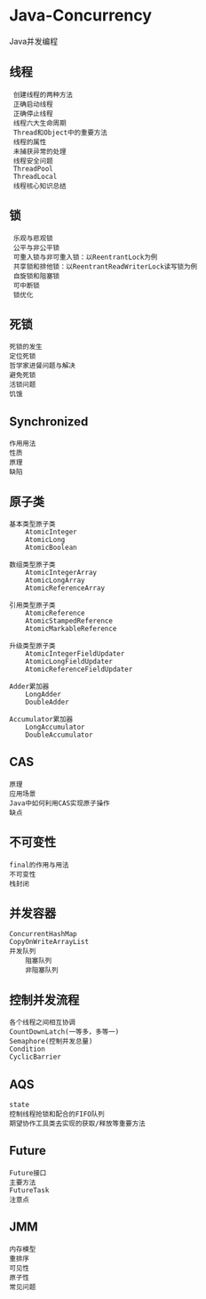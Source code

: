 # Java-Concurrency
Java并发编程

## 线程
     创建线程的两种方法
     正确启动线程
     正确停止线程
     线程六大生命周期
     Thread和Object中的重要方法
     线程的属性
     未捕获异常的处理
     线程安全问题
     ThreadPool
     ThreadLocal
     线程核心知识总结
     

## 锁
     乐观与悲观锁
     公平与非公平锁
     可重入锁与非可重入锁：以ReentrantLock为例
     共享锁和排他锁：以ReentrantReadWriterLock读写锁为例
     自旋锁和阻塞锁
     可中断锁
     锁优化
     
     
## 死锁
    死锁的发生
    定位死锁
    哲学家进餐问题与解决
    避免死锁
    活锁问题
    饥饿


## Synchronized
    作用用法
    性质
    原理
    缺陷


## 原子类
    基本类型原子类
        AtomicInteger
        AtomicLong
        AtomicBoolean
     
    数组类型原子类
        AtomicIntegerArray
        AtomicLongArray
        AtomicReferenceArray
           
    引用类型原子类
        AtomicReference
        AtomicStampedReference
        AtomicMarkableReference
        
    升级类型原子类
        AtomicIntegerFieldUpdater
        AtomicLongFieldUpdater
        AtomicReferenceFieldUpdater
        
    Adder累加器
        LongAdder
        DoubleAdder
        
    Accumulator累加器
        LongAccumulator
        DoubleAccumulator  
        

## CAS
    原理
    应用场景
    Java中如何利用CAS实现原子操作
    缺点
    

## 不可变性
    final的作用与用法
    不可变性
    栈封闭

## 并发容器
    ConcurrentHashMap
    CopyOnWriteArrayList
    并发队列
        阻塞队列
        非阻塞队列
    

## 控制并发流程
    各个线程之间相互协调
    CountDownLatch(一等多，多等一)
    Semaphore(控制并发总量)
    Condition
    CyclicBarrier


## AQS
    state
    控制线程抢锁和配合的FIFO队列
    期望协作工具类去实现的获取/释放等重要方法
        
     
## Future    
    Future接口
    主要方法
    FutureTask
    注意点
    

## JMM
    内存模型
    重排序
    可见性
    原子性
    常见问题
